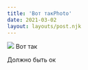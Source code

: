 ```yaml
---
title: 'Вот такPhoto'
date: 2021-03-02
layout: layouts/post.njk
---
```


![](https://i.ibb.co/nRKmgBV/file-9.jpg)
Вот так

Должно быть ок

